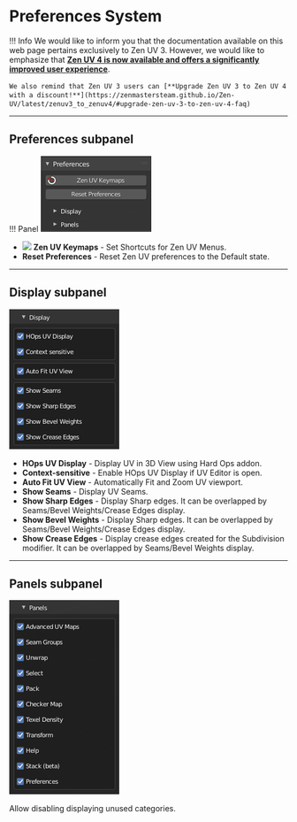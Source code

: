 # Preferences System

!!! Info
    We would like to inform you that the documentation available on this web page pertains exclusively to Zen UV 3. However, we would like to emphasize that [**Zen UV 4 is now available and offers a significantly improved user experience**](https://zenmastersteam.github.io/Zen-UV/latest/).

    We also remind that Zen UV 3 users can [**Upgrade Zen UV 3 to Zen UV 4 with a discount!**](https://zenmastersteam.github.io/Zen-UV/latest/zenuv3_to_zenuv4/#upgrade-zen-uv-3-to-zen-uv-4-faq)

---

## Preferences subpanel
!!! Panel
    ![Preferences](img/screen/preferences/MainPanel_2_1_3.png)

 - ![](img/icons/zen-uv@2x.png) **Zen UV Keymaps** - Set Shortcuts for Zen UV Menus.
 - **Reset Preferences** - Reset Zen UV preferences to the Default state.

---

## Display subpanel
![Preferences](img/screen/preferences/PanelDisplay.png)

 - **HOps UV Display** - Display UV in 3D View using Hard Ops addon.
 - **Context-sensitive** - Enable HOps UV Display if UV Editor is open.
 - **Auto Fit UV View** - Automatically Fit and Zoom UV viewport.
 - **Show Seams** - Display UV Seams.
 - **Show Sharp Edges** - Display Sharp edges. It can be overlapped by Seams/Bevel Weights/Crease Edges display.
 - **Show Bevel Weights** - Display Sharp edges. It can be overlapped by Seams/Bevel Weights/Crease Edges display.
 - **Show Crease Edges** - Display crease edges created for the Subdivision modifier. It can be overlapped by Seams/Bevel Weights display.

---

## Panels subpanel
![Preferences](img/screen/preferences/PanelPanels.png)

Allow disabling displaying unused categories.